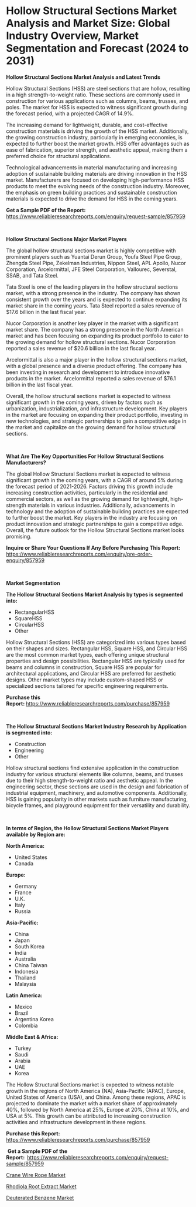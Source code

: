 <p><h1>Hollow Structural Sections Market Analysis and Market Size: Global Industry Overview, Market Segmentation and Forecast (2024 to 2031)</h1></p><p><strong>Hollow Structural Sections Market Analysis and Latest Trends</strong></p>
<p><p>Hollow Structural Sections (HSS) are steel sections that are hollow, resulting in a high strength-to-weight ratio. These sections are commonly used in construction for various applications such as columns, beams, trusses, and poles. The market for HSS is expected to witness significant growth during the forecast period, with a projected CAGR of 14.9%.</p><p>The increasing demand for lightweight, durable, and cost-effective construction materials is driving the growth of the HSS market. Additionally, the growing construction industry, particularly in emerging economies, is expected to further boost the market growth. HSS offer advantages such as ease of fabrication, superior strength, and aesthetic appeal, making them a preferred choice for structural applications.</p><p>Technological advancements in material manufacturing and increasing adoption of sustainable building materials are driving innovation in the HSS market. Manufacturers are focused on developing high-performance HSS products to meet the evolving needs of the construction industry. Moreover, the emphasis on green building practices and sustainable construction materials is expected to drive the demand for HSS in the coming years.</p></p>
<p><strong>Get a Sample PDF of the Report:&nbsp;</strong> <a href="https://www.reliableresearchreports.com/enquiry/request-sample/857959">https://www.reliableresearchreports.com/enquiry/request-sample/857959</a></p>
<p>&nbsp;</p>
<p><strong>Hollow Structural Sections Major Market Players</strong></p>
<p><p>The global hollow structural sections market is highly competitive with prominent players such as Yuantai Derun Group, Youfa Steel Pipe Group, Zhengda Steel Pipe, Zekelman Industries, Nippon Steel, APL Apollo, Nucor Corporation, Arcelormittal, JFE Steel Corporation, Vallourec, Severstal, SSAB, and Tata Steel.</p><p>Tata Steel is one of the leading players in the hollow structural sections market, with a strong presence in the industry. The company has shown consistent growth over the years and is expected to continue expanding its market share in the coming years. Tata Steel reported a sales revenue of $17.6 billion in the last fiscal year.</p><p>Nucor Corporation is another key player in the market with a significant market share. The company has a strong presence in the North American market and has been focusing on expanding its product portfolio to cater to the growing demand for hollow structural sections. Nucor Corporation reported a sales revenue of $20.6 billion in the last fiscal year.</p><p>Arcelormittal is also a major player in the hollow structural sections market, with a global presence and a diverse product offering. The company has been investing in research and development to introduce innovative products in the market. Arcelormittal reported a sales revenue of $76.1 billion in the last fiscal year.</p><p>Overall, the hollow structural sections market is expected to witness significant growth in the coming years, driven by factors such as urbanization, industrialization, and infrastructure development. Key players in the market are focusing on expanding their product portfolio, investing in new technologies, and strategic partnerships to gain a competitive edge in the market and capitalize on the growing demand for hollow structural sections.</p></p>
<p>&nbsp;</p>
<p><strong>What Are The Key Opportunities For Hollow Structural Sections Manufacturers?</strong></p>
<p><p>The global Hollow Structural Sections market is expected to witness significant growth in the coming years, with a CAGR of around 5% during the forecast period of 2021-2026. Factors driving this growth include increasing construction activities, particularly in the residential and commercial sectors, as well as the growing demand for lightweight, high-strength materials in various industries. Additionally, advancements in technology and the adoption of sustainable building practices are expected to further boost the market. Key players in the industry are focusing on product innovation and strategic partnerships to gain a competitive edge. Overall, the future outlook for the Hollow Structural Sections market looks promising.</p></p>
<p><strong>Inquire or Share Your Questions If Any Before Purchasing This Report:</strong> <a href="https://www.reliableresearchreports.com/enquiry/pre-order-enquiry/857959">https://www.reliableresearchreports.com/enquiry/pre-order-enquiry/857959</a></p>
<p>&nbsp;</p>
<p><strong>Market Segmentation</strong></p>
<p><strong>The Hollow Structural Sections Market Analysis by types is segmented into:</strong></p>
<p><ul><li>RectangularHSS</li><li>SquareHSS</li><li>CircularHSS</li><li>Other</li></ul></p>
<p><p>Hollow Structural Sections (HSS) are categorized into various types based on their shapes and sizes. Rectangular HSS, Square HSS, and Circular HSS are the most common market types, each offering unique structural properties and design possibilities. Rectangular HSS are typically used for beams and columns in construction, Square HSS are popular for architectural applications, and Circular HSS are preferred for aesthetic designs. Other market types may include custom-shaped HSS or specialized sections tailored for specific engineering requirements.</p></p>
<p><strong>Purchase this Report:&nbsp;</strong><a href="https://www.reliableresearchreports.com/purchase/857959">https://www.reliableresearchreports.com/purchase/857959</a></p>
<p>&nbsp;</p>
<p><strong>The Hollow Structural Sections Market Industry Research by Application is segmented into:</strong></p>
<p><ul><li>Construction</li><li>Engineering</li><li>Other</li></ul></p>
<p><p>Hollow structural sections find extensive application in the construction industry for various structural elements like columns, beams, and trusses due to their high strength-to-weight ratio and aesthetic appeal. In the engineering sector, these sections are used in the design and fabrication of industrial equipment, machinery, and automotive components. Additionally, HSS is gaining popularity in other markets such as furniture manufacturing, bicycle frames, and playground equipment for their versatility and durability.</p></p>
<p>&nbsp;</p>
<p><strong>In terms of Region, the Hollow Structural Sections Market Players available by Region are:</strong></p>
<p>
    <p> <strong> North America: </strong>
        <ul>
            <li>United States</li>
            <li>Canada</li>
        </ul>
        </p> 
    <p> <strong> Europe: </strong>
        <ul>
            <li>Germany</li>
            <li>France</li>
            <li>U.K.</li>
            <li>Italy</li>
            <li>Russia</li>
        </ul>
        </p> 
    <p> <strong> Asia-Pacific: </strong>
        <ul>
            <li>China</li>
            <li>Japan</li>
            <li>South Korea</li>
            <li>India</li>
            <li>Australia</li>
            <li>China Taiwan</li>
            <li>Indonesia</li>
            <li>Thailand</li>
            <li>Malaysia</li>
        </ul>
        </p> 
    <p> <strong> Latin America: </strong>
        <ul>
            <li>Mexico</li>
            <li>Brazil</li>
            <li>Argentina Korea</li>
            <li>Colombia</li>
        </ul>
        </p> 
    <p> <strong> Middle East & Africa: </strong>
        <ul>
            <li>Turkey</li>
            <li>Saudi</li>
            <li>Arabia</li>
            <li>UAE</li>
            <li>Korea</li>
        </ul>
    </p>
    </p>
<p><p>The Hollow Structural Sections market is expected to witness notable growth in the regions of North America (NA), Asia-Pacific (APAC), Europe, United States of America (USA), and China. Among these regions, APAC is projected to dominate the market with a market share of approximately 40%, followed by North America at 25%, Europe at 20%, China at 10%, and USA at 5%. This growth can be attributed to increasing construction activities and infrastructure development in these regions.</p></p>
<p><strong>Purchase this Report: </strong><a href="https://www.reliableresearchreports.com/purchase/857959">https://www.reliableresearchreports.com/purchase/857959</a></p>
<p>&nbsp;<strong>Get a Sample PDF of the Report:&nbsp;&nbsp;</strong><a href="https://www.reliableresearchreports.com/enquiry/request-sample/857959">https://www.reliableresearchreports.com/enquiry/request-sample/857959</a></p>
<p><strong></strong></p>
<p><p><a href="https://github.com/jodemen/Market-Research-Report-List-1/blob/main/crane-wire-rope-market.md">Crane Wire Rope Market</a></p><p><a href="https://github.com/jj19131/Market-Research-Report-List-1/blob/main/rhodiola-root-extract-market.md">Rhodiola Root Extract Market</a></p><p><a href="https://github.com/Sarissaschmalingtr6fz2739/Market-Research-Report-List-1/blob/main/deuterated-benzene-market.md">Deuterated Benzene Market</a></p></p>